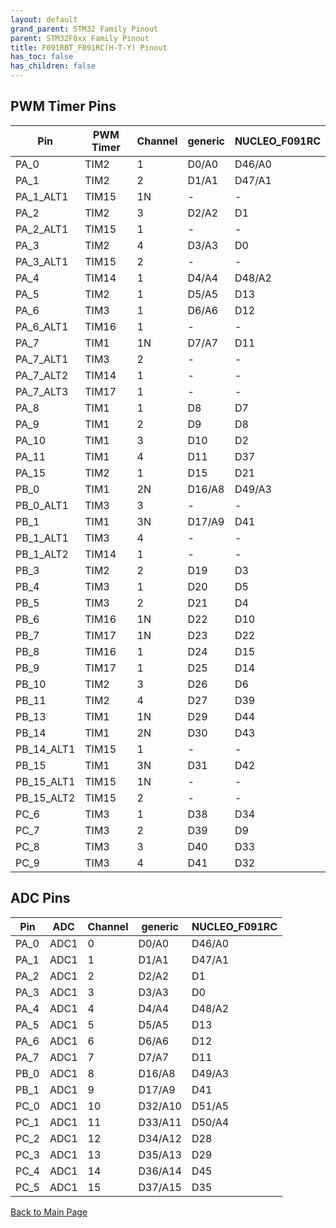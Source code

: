 ```yaml
---
layout: default
grand_parent: STM32 Family Pinout
parent: STM32F0xx Family Pinout
title: F091RBT_F091RC(H-T-Y) Pinout
has_toc: false
has_children: false
---
```


## PWM Timer Pins

| Pin | PWM Timer | Channel | generic | NUCLEO_F091RC |
| --- | --- | --- | --- | --- |
| PA_0 | TIM2 | 1 | D0/A0 | D46/A0 |
| PA_1 | TIM2 | 2 | D1/A1 | D47/A1 |
| PA_1_ALT1 | TIM15 | 1N | - | - |
| PA_2 | TIM2 | 3 | D2/A2 | D1 |
| PA_2_ALT1 | TIM15 | 1 | - | - |
| PA_3 | TIM2 | 4 | D3/A3 | D0 |
| PA_3_ALT1 | TIM15 | 2 | - | - |
| PA_4 | TIM14 | 1 | D4/A4 | D48/A2 |
| PA_5 | TIM2 | 1 | D5/A5 | D13 |
| PA_6 | TIM3 | 1 | D6/A6 | D12 |
| PA_6_ALT1 | TIM16 | 1 | - | - |
| PA_7 | TIM1 | 1N | D7/A7 | D11 |
| PA_7_ALT1 | TIM3 | 2 | - | - |
| PA_7_ALT2 | TIM14 | 1 | - | - |
| PA_7_ALT3 | TIM17 | 1 | - | - |
| PA_8 | TIM1 | 1 | D8 | D7 |
| PA_9 | TIM1 | 2 | D9 | D8 |
| PA_10 | TIM1 | 3 | D10 | D2 |
| PA_11 | TIM1 | 4 | D11 | D37 |
| PA_15 | TIM2 | 1 | D15 | D21 |
| PB_0 | TIM1 | 2N | D16/A8 | D49/A3 |
| PB_0_ALT1 | TIM3 | 3 | - | - |
| PB_1 | TIM1 | 3N | D17/A9 | D41 |
| PB_1_ALT1 | TIM3 | 4 | - | - |
| PB_1_ALT2 | TIM14 | 1 | - | - |
| PB_3 | TIM2 | 2 | D19 | D3 |
| PB_4 | TIM3 | 1 | D20 | D5 |
| PB_5 | TIM3 | 2 | D21 | D4 |
| PB_6 | TIM16 | 1N | D22 | D10 |
| PB_7 | TIM17 | 1N | D23 | D22 |
| PB_8 | TIM16 | 1 | D24 | D15 |
| PB_9 | TIM17 | 1 | D25 | D14 |
| PB_10 | TIM2 | 3 | D26 | D6 |
| PB_11 | TIM2 | 4 | D27 | D39 |
| PB_13 | TIM1 | 1N | D29 | D44 |
| PB_14 | TIM1 | 2N | D30 | D43 |
| PB_14_ALT1 | TIM15 | 1 | - | - |
| PB_15 | TIM1 | 3N | D31 | D42 |
| PB_15_ALT1 | TIM15 | 1N | - | - |
| PB_15_ALT2 | TIM15 | 2 | - | - |
| PC_6 | TIM3 | 1 | D38 | D34 |
| PC_7 | TIM3 | 2 | D39 | D9 |
| PC_8 | TIM3 | 3 | D40 | D33 |
| PC_9 | TIM3 | 4 | D41 | D32 |


## ADC Pins

| Pin | ADC | Channel | generic | NUCLEO_F091RC |
| --- | --- | --- | --- | --- |
| PA_0 | ADC1 | 0 | D0/A0 | D46/A0 |
| PA_1 | ADC1 | 1 | D1/A1 | D47/A1 |
| PA_2 | ADC1 | 2 | D2/A2 | D1 |
| PA_3 | ADC1 | 3 | D3/A3 | D0 |
| PA_4 | ADC1 | 4 | D4/A4 | D48/A2 |
| PA_5 | ADC1 | 5 | D5/A5 | D13 |
| PA_6 | ADC1 | 6 | D6/A6 | D12 |
| PA_7 | ADC1 | 7 | D7/A7 | D11 |
| PB_0 | ADC1 | 8 | D16/A8 | D49/A3 |
| PB_1 | ADC1 | 9 | D17/A9 | D41 |
| PC_0 | ADC1 | 10 | D32/A10 | D51/A5 |
| PC_1 | ADC1 | 11 | D33/A11 | D50/A4 |
| PC_2 | ADC1 | 12 | D34/A12 | D28 |
| PC_3 | ADC1 | 13 | D35/A13 | D29 |
| PC_4 | ADC1 | 14 | D36/A14 | D45 |
| PC_5 | ADC1 | 15 | D37/A15 | D35 |


[Back to Main Page](../../)